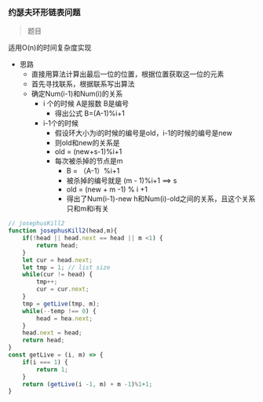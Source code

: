 ### 约瑟夫环形链表问题

> 题目

适用O(n)的时间复杂度实现

* 思路
  * 直接用算法计算出最后一位的位置，根据位置获取这一位的元素
  * 首先寻找联系，根据联系写出算法
  * 确定Num(i-1)和Num(i)的关系
    * i 个的时候 A是报数 B是编号
      * 得出公式  B=(A-1)%i+1
    * i-1个的时候 
      * 假设环大小为i的时候的编号是old，i-1的时候的编号是new
      * 则old和new的关系是
      * old = (new+s-1)%i+1
      * 每次被杀掉的节点是m
        * B = （A-1）%i+1
        * 被杀掉的编号就是 (m - 1)%i+1  ==> s
        * old = (new + m -1) % i +1
        * 得出了Num(i-1)-new h和Num(i)-old之间的关系，且这个关系只和m和i有关

```javascript
// josephusKill2
function josephusKill2(head,m){
    if(!head || head.next == head || m <1) {
        return head;
    }
    let cur = head.next;
    let tmp = 1; // list size
    while(cur != head) {
        tmp++;
        cur = cur.next;
    }
    tmp = getLive(tmp, m);
    while(--temp !== 0) {
        head = hea.next;
    }
    head.next = head;
    return head;
}
const getLive = (i, m) => {
    if(i === 1) {
        return 1;
    }
    return (getLive(i -1, m) + m -1)%1+1;
}
```

